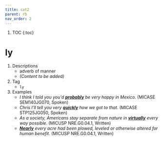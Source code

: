 ```yaml
---
title: cat2
parent: rb
nav_order: 2
---
```

1. TOC
{:toc}

# ly

1. Descriptions
    - adverb of manner
    - *(Content to be added)*
2. Tag
    - `ly`
3. Examples
    - *I think I told you you'd <ins>**probably**</ins> be very happy in Mexico*. (MICASE SEM140JG070, Spoken)
    - *Chris I'll tell you very <ins>**quickly**</ins> how we got to that*. (MICASE STP125JG050, Spoken)
    - *As a society, Americans stay separate from nature in <ins>**virtually**</ins> every way possible*. (MICUSP NRE.G0.04.1, Written)
    - *<ins>**Nearly**</ins> every acre had been plowed, leveled or otherwise altered for human benefit*. (MICUSP NRE.G0.04.1, Written)
